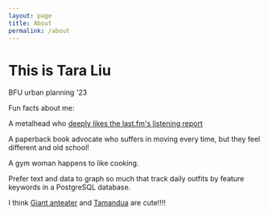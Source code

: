 ```yaml
---
layout: page
title: About
permalink: /about
---
```


# This is Tara Liu

BFU urban planning '23

Fun facts about me:

A metalhead who [deeply likes the last.fm's listening report](https://www.last.fm/user/Pagan_Flame_/listening-report)

A paperback book advocate who suffers in moving every time, but they feel different and old school!

A gym woman happens to like cooking.

Prefer text and data to graph so much that track daily outfits by feature keywords in a PostgreSQL database.

I think [Giant anteater](https://en.wikipedia.org/wiki/Giant_anteater) and [Tamandua](https://en.wikipedia.org/wiki/Tamandua) are cute!!!!

